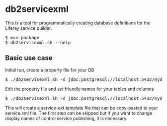 db2servicexml
=============

This is a tool for programmatically creating database definitions for the
Liferay service builder.

<pre>
$ mvn package
$ db2servicexml.sh --help
</pre>

Basic use case
--------------

Initial run, create a property file for your DB
<pre>
$ ./db2servicexml.sh -d jdbc:postgresql://localhost:5432/mydb -u dbuser -p dbpasswd --create-config-skeleton
</pre>
Edit the property file and set friendly names for your tables and columns
<pre>
$ ./db2servicexml.sh -d jdbc:postgresql://localhost:5432/mydb -u dbuser -p dbpasswd
</pre>
This will create a service-ext.template file that can be copy-pasted to your service.xml file.
The first step can be skipped but if you want to change display names of control service publishing, it is necessary.
